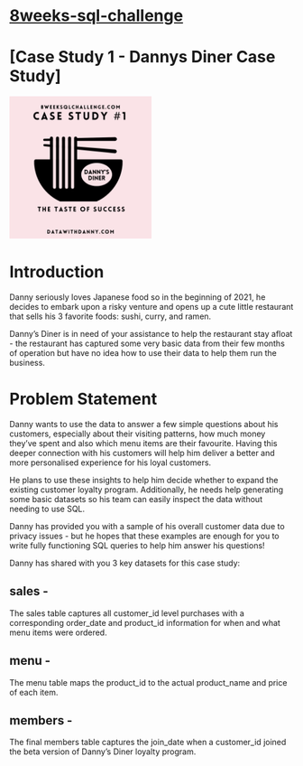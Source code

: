 # [8weeks-sql-challenge](https://8weeksqlchallenge.com/)

# [Case Study 1 - Dannys Diner Case Study]

<img src="https://github.com/balrajthe/SQL-Case-Studies/blob/main/Case%20Study%201/Danny's%20Diner.png" width=50% height=50%>


# Introduction

Danny seriously loves Japanese food so in the beginning of 2021, he decides to embark upon a risky venture and opens up a cute little restaurant that sells his 3 favorite foods: sushi, curry, and ramen.

Danny’s Diner is in need of your assistance to help the restaurant stay afloat - the restaurant has captured some very basic data from their few months of operation but have no idea how to use their data to help them run the business.

# Problem Statement
Danny wants to use the data to answer a few simple questions about his customers, especially about their visiting patterns, how much money they’ve spent and also which menu items are their favourite. Having this deeper connection with his customers will help him deliver a better and more personalised experience for his loyal customers.

He plans to use these insights to help him decide whether to expand the existing customer loyalty program. Additionally, he needs help generating some basic datasets so his team can easily inspect the data without needing to use SQL.

Danny has provided you with a sample of his overall customer data due to privacy issues - but he hopes that these examples are enough for you to write fully functioning SQL queries to help him answer his questions!

Danny has shared with you 3 key datasets for this case study:

## sales - 

The sales table captures all customer_id level purchases with a corresponding order_date and product_id information for when and what menu items were ordered.
## menu - 

The menu table maps the product_id to the actual product_name and price of each item.
## members - 

The final members table captures the join_date when a customer_id joined the beta version of Danny’s Diner loyalty program.


